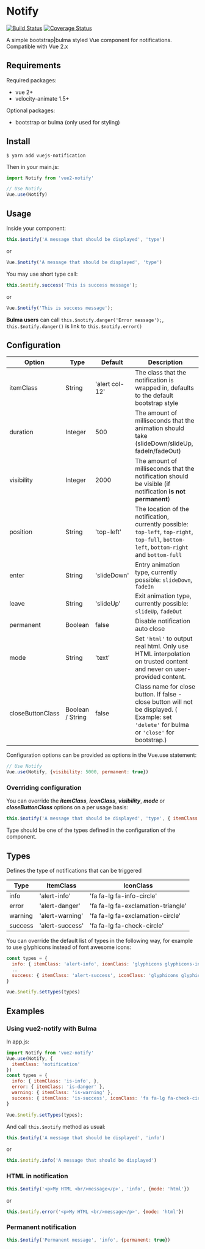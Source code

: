 # Notify

[![Build Status](https://travis-ci.org/websmurf/vue2-notify.svg?branch=master)](https://travis-ci.org/websmurf/vue2-notify)
[![Coverage Status](https://coveralls.io/repos/github/websmurf/vue2-notify/badge.svg?branch=master)](https://coveralls.io/github/websmurf/vue2-notify?branch=master)

A simple bootstrap|bulma styled Vue component for notifications. Compatible with Vue 2.x

## Requirements

Required packages:
- vue 2+
- velocity-animate 1.5+

Optional packages:
- bootstrap or bulma (only used for styling)

## Install

```
$ yarn add vuejs-notification
```

Then in your main.js:

```js
import Notify from 'vue2-notify'

// Use Notify
Vue.use(Notify)
```

## Usage

Inside your component:

```js
this.$notify('A message that should be displayed', 'type')
```

or

```js
Vue.$notify('A message that should be displayed', 'type')
```

You may use short type call:

```js
this.$notify.success('This is success message');
```

or

```js
Vue.$notify('This is success message');
```

**Bulma users** can call `this.$notify.danger('Error message');`, `this.$notify.danger()` is link to `this.$notify.error()`
## Configuration

| Option            | Type             | Default           | Description
|-------------------|------------------|-------------------|---------------------------------------------------------------------------------------------------------------------------
| itemClass         | String           | 'alert col-12'    | The class that the notification is wrapped in, defaults to the default bootstrap style
| duration          | Integer          | 500               | The amount of milliseconds that the animation should take (slideDown/slideUp, fadeIn/fadeOut)
| visibility        | Integer          | 2000              | The amount of milliseconds that the notification should be visible (if notification __is not permanent__)
| position          | String           | 'top-left'        | The location of the notification, currently possible: `top-left`, `top-right`, `top-full`, `bottom-left`, `bottom-right` and `bottom-full`
| enter             | String           | 'slideDown'       | Entry animation type, currently possible: `slideDown`, `fadeIn`
| leave             | String           | 'slideUp'         | Exit animation type, currently possible: `slideUp`, `fadeOut`
| permanent         | Boolean          | false             | Disable notification auto close
| mode              | String           | 'text'            | Set `'html'` to output real html. Only use HTML interpolation on trusted content and never on user-provided content.
| closeButtonClass  | Boolean / String | false             | Class name for close button. If false - close button will not be displayed. ( Example: set `'delete'` for bulma or `'close'` for bootstrap.)

Configuration options can be provided as options in the Vue.use statement:

```js
// Use Notify
Vue.use(Notify, {visibility: 5000, permanent: true})
```

### Overriding configuration
You can override the ___itemClass___, ___iconClass___, ___visibility___, ___mode___ or ___closeButtonClass___ options on a per usage basis:

```js
this.$notify('A message that should be displayed', 'type', { itemClass: 'alert col-6 alert-info', iconClass: 'fa fa-lg fa-handshake-o', visibility: 10000 })
```

Type should be one of the types defined in the configuration of the component.

## Types

Defines the type of notifications that can be triggered

| Type      | ItemClass         | IconClass                     
|-----------|-------------------|--------------------------------------
| info      | 'alert-info'      | 'fa fa-lg fa-info-circle'     
| error     | 'alert-danger'    | 'fa fa-lg fa-exclamation-triangle'
| warning   | 'alert-warning'   | 'fa fa-lg fa-exclamation-circle'
| success   | 'alert-success'   | 'fa fa-lg fa-check-circle'

You can override the default list of types in the following way, for example to use
glyphicons instead of font awesome icons:

```js
const types = {
  info: { itemClass: 'alert-info', iconClass: 'glyphicons glyphicons-info-sign'},
  ..
  success: { itemClass: 'alert-success', iconClass: 'glyphicons glyphicons-ok'},
}

Vue.$notify.setTypes(types)

```

## Examples

### Using vue2-notify with Bulma

In app.js:
```js
import Notify from 'vue2-notify'
Vue.use(Notify, {
  itemClass: 'notification'
})
const types = {
  info: { itemClass: 'is-info', },
  error: { itemClass: 'is-danger' },
  warning: { itemClass: 'is-warning' },
  success: { itemClass: 'is-success', iconClass: 'fa fa-lg fa-check-circle' }
}

Vue.$notify.setTypes(types);
```
And call `this.$notify` method as usual:
```js
this.$notify('A message that should be displayed', 'info')
```
or
```js
this.$notify.info('A message that should be displayed')
```
### HTML in notification
```js
this.$notify('<p>My HTML <br/>message</p>', 'info', {mode: 'html'})
```
or
```js
this.$notify.error('<p>My HTML <br/>message</p>', {mode: 'html'})
```
### Permanent notification
```js
this.$notify('Permanent message', 'info', {permanent: true})
```
